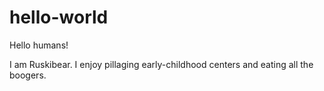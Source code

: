 # hello-world

Hello humans!

I am Ruskibear. I enjoy pillaging early-childhood centers and eating all the boogers.
